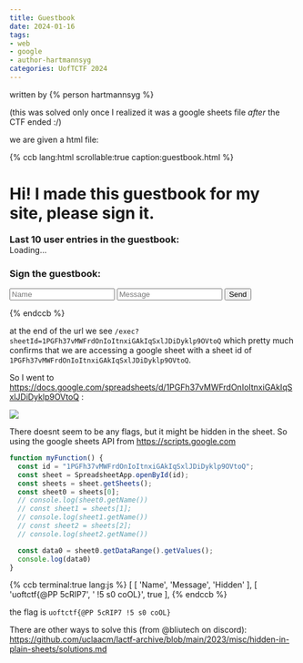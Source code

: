 ```yaml
---
title: Guestbook
date: 2024-01-16
tags: 
- web
- google
- author-hartmannsyg
categories: UofTCTF 2024
---
```


written by {% person hartmannsyg %}

(this was solved only once I realized it was a google sheets file *after* the CTF ended :/)

we are given a html file:

{% ccb lang:html scrollable:true caption:guestbook.html %}
<!DOCTYPE html>
<html lang="en">
<head>
    <meta charset="UTF-8">
    <title>My Guestbook</title>
    <script async=false defer=false>
        fetch("https://script.google.com/macros/s/AKfycbyX5Y5MkBLDO4JrB67pTTx7A6JI_ajT-3aBXC1UvnurQjbLYmDJjUfPTne-cyGsKxY8/exec?sheetId=1PGFh37vMWFrdOnIoItnxiGAkIqSxlJDiDyklp9OVtoQ").then(x=>x.json()).then(x=>{
            x.slice(x.length-11).forEach(entry =>{
                const el = document.createElement("li");
                el.innerText = entry.Name + " - " + entry.Message
                document.getElementById("entries").appendChild(el)
            })
            document.getElementById("loading")?.remove();
        })
    </script>
</head>
<body>
<h1>
    Hi! I made this guestbook for my site, please sign it.
</h1>
<iframe name="dummyframe" id="dummyframe" style="display: none;"></iframe>
<h3 style="margin: 0">Last 10 user entries in the guestbook:</h3>
<p id="loading" style="margin: 0">Loading...</p>
<ul id="entries" style="margin: 0">
</ul>

<h3>Sign the guestbook:</h3>
<form method="POST" action="https://script.google.com/macros/s/AKfycbyX5Y5MkBLDO4JrB67pTTx7A6JI_ajT-3aBXC1UvnurQjbLYmDJjUfPTne-cyGsKxY8/exec?sheetId=1PGFh37vMWFrdOnIoItnxiGAkIqSxlJDiDyklp9OVtoQ">
  <input id="name" name="name" type="text" placeholder="Name" required>
  <input id="message" name="message" type="text" placeholder="Message" required>
  <button type="submit">Send</button>
</form>
</body>
</html>
{% endccb %}

at the end of the url we see `/exec?sheetId=1PGFh37vMWFrdOnIoItnxiGAkIqSxlJDiDyklp9OVtoQ` which pretty much confirms that we are accessing a google sheet with a sheet id of `1PGFh37vMWFrdOnIoItnxiGAkIqSxlJDiDyklp9OVtoQ`.

So I went to https://docs.google.com/spreadsheets/d/1PGFh37vMWFrdOnIoItnxiGAkIqSxlJDiDyklp9OVtoQ :

![](/static/UofTCTF2024/guestbook.png)

There doesnt seem to be any flags, but it might be hidden in the sheet. So using the google sheets API from https://scripts.google.com

```js
function myFunction() {
  const id = "1PGFh37vMWFrdOnIoItnxiGAkIqSxlJDiDyklp9OVtoQ";
  const sheet = SpreadsheetApp.openById(id);
  const sheets = sheet.getSheets();
  const sheet0 = sheets[0];
  // console.log(sheet0.getName())
  // const sheet1 = sheets[1];
  // console.log(sheet1.getName())
  // const sheet2 = sheets[2];
  // console.log(sheet2.getName())

  const data0 = sheet0.getDataRange().getValues();
  console.log(data0)
}
```

{% ccb terminal:true lang:js %}
[ [ 'Name', 'Message', 'Hidden' ],
  [ 'uoftctf{@PP 5cRIP7', ' !5 s0 coOL}', true ],
{% endccb %}

the flag is `uoftctf{@PP 5cRIP7 !5 s0 coOL}`

There are other ways to solve this (from @bliutech on discord): https://github.com/uclaacm/lactf-archive/blob/main/2023/misc/hidden-in-plain-sheets/solutions.md